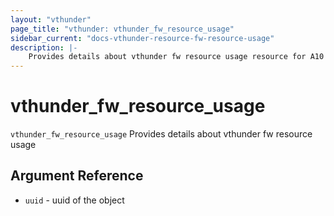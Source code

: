 ```yaml
---
layout: "vthunder"
page_title: "vthunder: vthunder_fw_resource_usage"
sidebar_current: "docs-vthunder-resource-fw-resource-usage"
description: |-
	Provides details about vthunder fw resource usage resource for A10
---
```


# vthunder\_fw\_resource\_usage

`vthunder_fw_resource_usage` Provides details about vthunder fw resource usage

## Argument Reference

* `uuid` - uuid of the object

